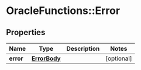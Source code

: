 # OracleFunctions::Error

## Properties
Name | Type | Description | Notes
------------ | ------------- | ------------- | -------------
**error** | [**ErrorBody**](ErrorBody.md) |  | [optional] 


